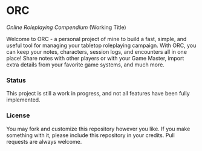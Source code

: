 # ORC
_Online Roleplaying Compendium_ (Working Title)
  
Welcome to ORC - a personal project of mine to build a fast, simple, and useful tool for managing your tabletop roleplaying campaign. With ORC, you can keep your notes, characters, session logs, and encounters all in one place! Share notes with other players or with your Game Master, import extra details from your favorite game systems, and much more.

### Status
This project is still a work in progress, and not all features have been fully implemented.

### License
You may fork and customize this repository however you like. If you make something with it, please include this repository in your credits. Pull requests are always welcome.
